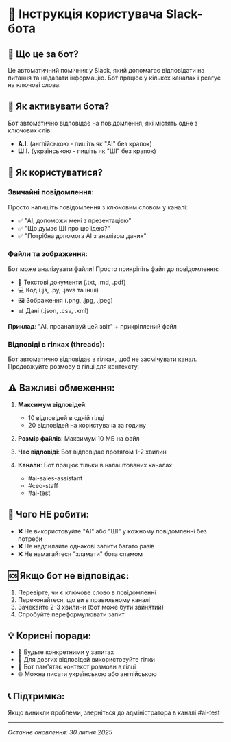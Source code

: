 # 🤖 Інструкція користувача Slack-бота

## 📌 Що це за бот?

Це автоматичний помічник у Slack, який допомагає відповідати на питання та надавати інформацію. Бот працює у кількох каналах і реагує на ключові слова.

## 🔑 Як активувати бота?

Бот автоматично відповідає на повідомлення, які містять одне з ключових слів:
- **А.І.** (англійською - пишіть як "AI" без крапок)
- **Ш.І.** (українською - пишіть як "ШІ" без крапок)

## 💬 Як користуватися?

### Звичайні повідомлення:
Просто напишіть повідомлення з ключовим словом у каналі:
- ✅ "AI, допоможи мені з презентацією"
- ✅ "Що думає ШІ про цю ідею?"
- ✅ "Потрібна допомога AI з аналізом даних"

### Файли та зображення:
Бот може аналізувати файли! Просто прикріпіть файл до повідомлення:
- 📄 Текстові документи (.txt, .md, .pdf)
- 💻 Код (.js, .py, .java та інші)
- 🖼️ Зображення (.png, .jpg, .jpeg)
- 📊 Дані (.json, .csv, .xml)

**Приклад**: "AI, проаналізуй цей звіт" + прикріплений файл

### Відповіді в гілках (threads):
Бот автоматично відповідає в гілках, щоб не засмічувати канал. Продовжуйте розмову в гілці для контексту.

## ⚠️ Важливі обмеження:

1. **Максимум відповідей**: 
   - 10 відповідей в одній гілці
   - 20 відповідей на користувача за годину

2. **Розмір файлів**: Максимум 10 МБ на файл

3. **Час відповіді**: Бот відповідає протягом 1-2 хвилин

4. **Канали**: Бот працює тільки в налаштованих каналах:
   - #ai-sales-assistant
   - #ceo-staff
   - #ai-test

## 🚫 Чого НЕ робити:

- ❌ Не використовуйте "AI" або "ШІ" у кожному повідомленні без потреби
- ❌ Не надсилайте однакові запити багато разів
- ❌ Не намагайтеся "зламати" бота спамом

## 🆘 Якщо бот не відповідає:

1. Перевірте, чи є ключове слово в повідомленні
2. Переконайтеся, що ви в правильному каналі
3. Зачекайте 2-3 хвилини (бот може бути зайнятий)
4. Спробуйте переформулювати запит

## 💡 Корисні поради:

- 🎯 Будьте конкретними у запитах
- 📝 Для довгих відповідей використовуйте гілки
- 🔄 Бот пам'ятає контекст розмови в гілці
- 🌐 Можна писати українською або англійською

## 📞 Підтримка:

Якщо виникли проблеми, зверніться до адміністратора в каналі #ai-test

---

*Останнє оновлення: 30 липня 2025*